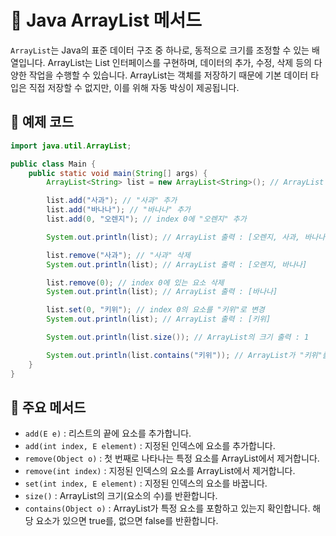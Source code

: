 # 📘 Java ArrayList 메서드 

`ArrayList`는 Java의 표준 데이터 구조 중 하나로, 동적으로 크기를 조정할 수 있는 배열입니다. ArrayList는 List 인터페이스를 구현하며, 데이터의 추가, 수정, 삭제 등의 다양한 작업을 수행할 수 있습니다. ArrayList는 객체를 저장하기 때문에 기본 데이터 타입은 직접 저장할 수 없지만, 이를 위해 자동 박싱이 제공됩니다.

## 📝 예제 코드

```java
import java.util.ArrayList; 

public class Main {
    public static void main(String[] args) {
        ArrayList<String> list = new ArrayList<String>(); // ArrayList 생성

        list.add("사과"); // "사과" 추가
        list.add("바나나"); // "바나나" 추가
        list.add(0, "오렌지"); // index 0에 "오렌지" 추가

        System.out.println(list); // ArrayList 출력 : [오렌지, 사과, 바나나]

        list.remove("사과"); // "사과" 삭제
        System.out.println(list); // ArrayList 출력 : [오렌지, 바나나]

        list.remove(0); // index 0에 있는 요소 삭제
        System.out.println(list); // ArrayList 출력 : [바나나]

        list.set(0, "키위"); // index 0의 요소를 "키위"로 변경
        System.out.println(list); // ArrayList 출력 : [키위]

        System.out.println(list.size()); // ArrayList의 크기 출력 : 1

        System.out.println(list.contains("키위")); // ArrayList가 "키위"를 포함하고 있는지 출력 : true
    }
}
```

## 🎯 주요 메서드

- `add(E e)`  : 리스트의 끝에 요소를 추가합니다.
- `add(int index, E element)`  : 지정된 인덱스에 요소를 추가합니다.
- `remove(Object o)`  : 첫 번째로 나타나는 특정 요소를 ArrayList에서 제거합니다.
- `remove(int index)`  : 지정된 인덱스의 요소를 ArrayList에서 제거합니다.
- `set(int index, E element)`  : 지정된 인덱스의 요소를 바꿉니다.
- `size()`  : ArrayList의 크기(요소의 수)를 반환합니다.
- `contains(Object o)` : ArrayList가 특정 요소를 포함하고 있는지 확인합니다. 해당 요소가 있으면 true를, 없으면 false를 반환합니다.
